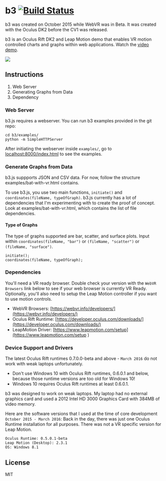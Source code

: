 b3 [![Build Status](https://travis-ci.org/huyle333/b3.svg?branch=master)](https://travis-ci.org/huyle333/b3)
==
b3 was created on October 2015 while WebVR was in Beta. It was created with the Oculus DK2 before the CV1 was released.

b3 is an Oculus Rift DK2 and Leap Motion demo that enables VR motion controlled charts and graphs within web applications. Watch the [video demo](https://www.youtube.com/watch?v=-ZkI8hTWrHA).

![](https://thumbs.gfycat.com/GrouchyDiligentAndeancat-size_restricted.gif)

## Instructions
1. Web Server
2. Generating Graphs from Data
3. Dependency

### Web Server
b3.js requires a webserver. You can run b3 examples provided in the git repo:
```
cd b3/examples/
python -m SimpleHTTPServer
```

After initiating the webserver inside `examples/`, go to [localhost:8000/index.html](http://localhost:8000/index.html) to see the examples.

### Generate Graphs from Data
b3.js suppports JSON and CSV data. For now, follow the structure examples/bat-with-vr.html contains.

To use b3.js, you use two main functions, `initiate()` and `coordinates(fileName, typeOfGraph)`. b3.js currently has a lot of dependencies that I'm experimenting with to create the proof of concept. Look at examples/bat-with-vr.html, which contains the list of file dependencies.

#### Type of Graphs
The type of graphs supported are bar, scatter, and surface plots. Input within `coordinates(fileName, "bar")` or `(fileName, "scatter")` or `(fileName, "surface")`.

```
initiate();
coordinates(fileName, typeOfGraph);
```

### Dependencies
You'll need a VR ready browser. Double check your version with the `WebVR Browsers` link below to see if your web browser is currently VR Ready. Optionally, you'll also need to setup the Leap Motion controller if you want to use motion controls.

+ WebVR Browsers: [https://webvr.info/developers/](https://webvr.info/developers/)
+ Oculus Rift Runtime: [https://developer.oculus.com/downloads/](https://developer.oculus.com/downloads/)
+ LeapMotion Driver: [https://www.leapmotion.com/setup](https://www.leapmotion.com/setup )

### Device Support and Drivers
The latest Oculus Rift runtimes 0.7.0.0-beta and above - `March 2016` do not work with weak laptops unfortunately.

- Don't use Windows 10 with Oculus Rift runtimes, 0.6.0.1 and below, because those runtime versions are too old for Windows 10!
- Windows 10 requires Oculus Rift runtimes at least 0.6.0.1.

b3 was designed to work on weak laptops. My laptop had no external graphics card and used a 2012 Intel HD 3000 Graphics Card with 384MB of video memory.

Here are the software versions that I used at the time of core development `October 2015 - March 2016`:
Back in the day, there was just one Oculus Runtime installation for all purposes. There was not a VR specific version for Leap Motion.
```
Oculus Runtime: 0.5.0.1-beta
Leap Motion (Desktop): 2.3.1
OS: Windows 8.1
```

## License
MIT
